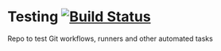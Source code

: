# Testing  [![Build Status](http://yolo.yeetbox.org:8080/buildStatus/icon?job=new+test%2Fjenkins)](http://yolo.yeetbox.org:8080/job/new%20test/job/jenkins/)
Repo to test Git workflows, runners and other automated tasks